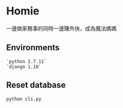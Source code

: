# Homie  
一邊做家務事的同時一邊賺外快，成為魔法媽媽

## Environments

    `python 2.7.11`  
    `django 1.10`

## Reset database  

    python cli.py
